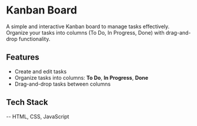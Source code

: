 # Kanban Board

A simple and interactive Kanban board to manage tasks effectively. Organize your tasks into columns (To Do, In Progress, Done) with drag-and-drop functionality.

## Features

- Create and edit tasks
- Organize tasks into columns: **To Do**, **In Progress**, **Done**
- Drag-and-drop tasks between columns

## Tech Stack

-- HTML, CSS, JavaScript
